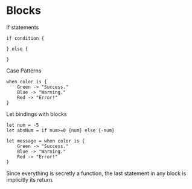 # Blocks

If statements

```
if condition {

} else {

}
```

Case Patterns

```
when color is {
    Green -> "Success."
    Blue -> "Warning."
    Red -> "Error!"
}
```

Let bindings with blocks

```
let num = -5
let absNum = if num>=0 {num} else {-num}

let message = when color is {
    Green -> "Success."
    Blue -> "Warning."
    Red -> "Error!"
}
```

Since everything is secretly a function, the last statement in any block is implicitly its return.
